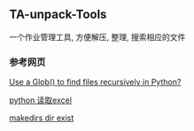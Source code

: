 ## TA-unpack-Tools

一个作业管理工具, 方便解压, 整理, 搜索相应的文件


### 参考网页
[Use a Glob() to find files recursively in Python?](https://stackoverflow.com/questions/2186525/use-a-glob-to-find-files-recursively-in-python)

[python 读取excel](https://stackoverflow.com/questions/22169325/read-excel-file-in-python)

[makedirs dir exist](https://stackoverflow.com/questions/273192/how-can-i-create-a-directory-if-it-does-not-exist)